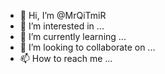 - 👋 Hi, I’m @MrQiTmiR
- 👀 I’m interested in ...
- 🌱 I’m currently learning ...
- 💞️ I’m looking to collaborate on ...
- 📫 How to reach me ...

<!---
MrQiTmiR/MrQiTmiR is a ✨ special ✨ repository because its `README.md` (this file) appears on your GitHub profile.
You can click the Preview link to take a look at your changes.
--->

